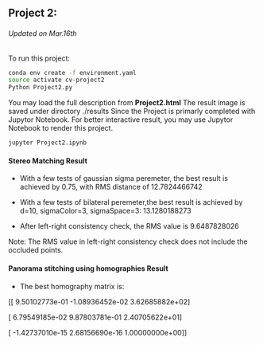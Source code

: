 Project 2:
----------
###### Updated on Mar.16th

To run this project:
~~~ Bash
conda env create -f environment.yaml
source activate cv-project2
Python Project2.py
~~~
You may load the full description from **Project2.html**
The result image is saved under directory ./results 
Since the Project is primarly completed with Jupytor Notebook. For better interactive result, you may use Jupytor Notebook to render this project.
~~~ Bash
jupyter Project2.ipynb
~~~

#### Stereo Matching Result
- With a few tests of gaussian sigma peremeter, the best result is achieved by 0.75, with RMS distance of 12.7824466742

- With a few tests of bilateral peremeter,the best result is achieved by d=10, sigmaColor=3, sigmaSpace=3: 13.1280188273

- After left-right consistency check, the RMS value is 9.6487828026 


Note: The RMS value in left-right consistency check does not include the occluded points.

#### Panorama stitching using homographies Result

- The best homography matrix is:

[[  9.50102773e-01  -1.08936452e-02   3.62685882e+02]

 [  6.79549185e-02   9.87803781e-01   2.40705622e+01]
 
 [ -1.42737010e-15   2.68156690e-16   1.00000000e+00]]
